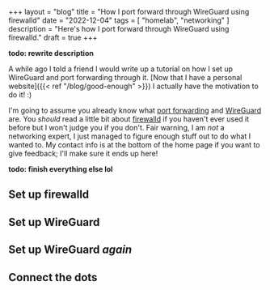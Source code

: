 +++
layout = "blog"
title = "How I port forward through WireGuard using firewalld"
date = "2022-12-04"
tags = [
  "homelab",
  "networking"
]
description = "Here's how I port forward through WireGuard using firewalld."
draft = true
+++

**todo: rewrite description**

A while ago I told a friend I would write up a tutorial on how I set up WireGuard and port forwarding through it. [Now that I have a personal website]({{< ref "/blog/good-enough" >}}) I actually have the motivation to do it! :)

I'm going to assume you already know what [port forwarding](https://en.wikipedia.org/wiki/Port_forwarding) and [WireGuard](https://www.wireguard.com) are. You _should_ read a little bit about [firewalld](https://firewalld.org) if you haven't ever used it before but I won't judge you if you don't. Fair warning, I am _not_ a networking expert, I just managed to figure enough stuff out to do what I wanted to. My contact info is at the bottom of the home page if you want to give feedback; I'll make sure it ends up here!

**todo: finish everything else lol**

## Set up firewalld

## Set up WireGuard

## Set up WireGuard _again_

## Connect the dots
